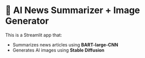 # 📰 AI News Summarizer + Image Generator

This is a Streamlit app that:
- Summarizes news articles using **BART-large-CNN**
- Generates AI images using **Stable Diffusion**

